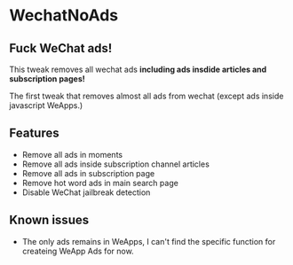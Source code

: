 # WechatNoAds

## Fuck WeChat ads!

This tweak removes all wechat ads **including ads insdide articles and subscription pages!**

The first tweak that removes almost all ads from wechat (except ads inside javascript WeApps.)

## Features

* Remove all ads in moments
* Remove all ads inside subscription channel articles
* Remove all ads in subscription page
* Remove hot word ads in main search page
* Disable WeChat jailbreak detection

## Known issues

* The only ads remains in WeApps, I can't find the specific function for createing WeApp Ads for now.
